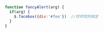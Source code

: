 ```javascript
function fancyAlert(arg) {
  if(arg) {
    $.facebox({div:'#foo'})  //哎哎哎的规定
  }
}
```